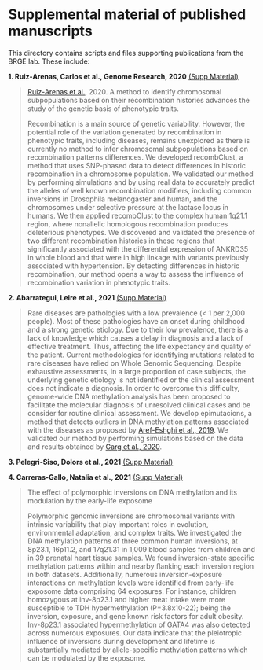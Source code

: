 # Supplemental material of published manuscripts

This directory contains scripts and files supporting publications from the BRGE lab. These include:

**1. Ruiz-Arenas, Carlos et al., Genome Research, 2020** [(Supp Material)](https://github.com/isglobal-brge/Supplementary-Material/tree/master/Ruiz-Arenas_2020)

> [Ruiz-Arenas et al.](https://www.biorxiv.org/content/10.1101/792747v1), 2020. A method to identify chromosomal subpopulations based on their recombination histories advances the study of the genetic basis of phenotypic traits.  
> 
> Recombination is a main source of genetic variability. However, the potential role of the variation generated by recombination in phenotypic traits, including diseases, remains unexplored as there is currently no method to infer chromosomal subpopulations based on recombination patterns differences. We developed recombClust, a method that uses SNP-phased data to detect differences in historic recombination in a chromosome population. We validated our method by performing simulations and by using real data to accurately predict the alleles of well known recombination modifiers, including common inversions in Drosophila melanogaster and human, and the chromosomes under selective pressure at the lactase locus in humans. We then applied recombClust to the complex human 1q21.1 region, where nonallelic homologous recombination produces deleterious phenotypes. We discovered and validated the presence of two different recombination histories in these regions that significantly associated with the differential expression of ANKRD35 in whole blood and that were in high linkage with variants previously associated with hypertension. By detecting differences in historic recombination, our method opens a way to assess the influence of recombination variation in phenotypic traits.


**2. Abarrategui, Leire et al., 2021** [(Supp Material)](https://github.com/isglobal-brge/Supplementary-Material/tree/master/Abarrategui_2021)
>
> Rare diseases are pathologies with a low prevalence (< 1 per 2,000 people). Most of these pathologies have an onset during childhood and a strong genetic etiology. Due to their low prevalence, there is a lack of knowledge which causes a delay in diagnosis and a lack of effective treatment. Thus, affecting the life expectancy and quality of the patient. Current methodologies for identifying mutations related to rare diseases have relied on Whole Genomic Sequencing. Despite exhaustive assessments, in a large proportion of case subjects, the underlying genetic etiology is not identified or the clinical assessment does not indicate a diagnosis. In order to overcome this difficulty, genome-wide DNA methylation analysis has been proposed to facilitate the molecular diagnosis of unresolved clinical cases and be consider for routine clinical assessment.  We develop epimutacions, a method that detects outliers in DNA methylation patterns associated with the diseases as proposed by [Aref-Eshghi et al., 2019](https://www.sciencedirect.com/science/article/pii/S0002929719301041).  We validated our method by performing simulations based on the data and results obtained by [Garg et al., 2020](https://www.sciencedirect.com/science/article/abs/pii/S0002929720302883). 

**3. Pelegri-Siso, Dolors et al., 2021** [(Supp Material)](https://github.com/isglobal-brge/Supplementary-Material/tree/master/Pelegri-Siso_2021)
>

**4. Carreras-Gallo, Natalia et al., 2021** [(Supp Material)](https://github.com/isglobal-brge/Supplementary-Material/tree/master/Carreras-Gallo_Caceres_2021)

> The effect of polymorphic inversions on DNA methylation and its modulation by the early-life exposome 
> 
> Polymorphic genomic inversions are chromosomal variants with intrinsic variability that play important roles in evolution, environmental adaptation, and complex traits. We investigated the DNA methylation patterns of three common human inversions, at 8p23.1, 16p11.2, and 17q21.31 in 1,009 blood samples from children and in 39 prenatal heart tissue samples. We found inversion-state specific methylation patterns within and nearby flanking each inversion region in both datasets. Additionally, numerous inversion-exposure interactions on methylation levels were identified from early-life exposome data comprising 64 exposures. For instance, children homozygous at inv-8p23.1 and higher meat intake were more susceptible to TDH hypermethylation (P=3.8x10-22); being the inversion, exposure, and gene known risk factors for adult obesity. Inv-8p23.1 associated hypermethylation of GATA4 was also detected across numerous exposures. Our data indicate that the pleiotropic influence of inversions during development and lifetime is substantially mediated by allele-specific methylation patterns which can be modulated by the exposome. 

